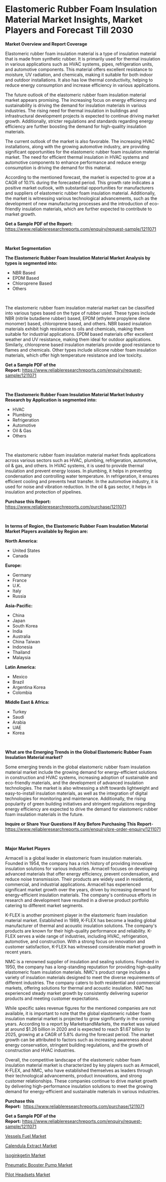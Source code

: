 <p><h1>Elastomeric Rubber Foam Insulation Material Market Insights, Market Players and Forecast Till 2030</h1></p><p><strong>Market Overview and Report Coverage</strong></p>
<p><p>Elastomeric rubber foam insulation material is a type of insulation material that is made from synthetic rubber. It is primarily used for thermal insulation in various applications such as HVAC systems, pipes, refrigeration units, and automotive components. This material offers excellent resistance to moisture, UV radiation, and chemicals, making it suitable for both indoor and outdoor installations. It also has low thermal conductivity, helping to reduce energy consumption and increase efficiency in various applications.</p><p>The future outlook of the elastomeric rubber foam insulation material market appears promising. The increasing focus on energy efficiency and sustainability is driving the demand for insulation materials in various industries. The rising need for thermal insulation in buildings and infrastructural development projects is expected to continue driving market growth. Additionally, stricter regulations and standards regarding energy efficiency are further boosting the demand for high-quality insulation materials.</p><p>The current outlook of the market is also favorable. The increasing HVAC installations, along with the growing automotive industry, are providing significant opportunities for the elastomeric rubber foam insulation material market. The need for efficient thermal insulation in HVAC systems and automotive components to enhance performance and reduce energy consumption is driving the demand for this material.</p><p>According to the mentioned forecast, the market is expected to grow at a CAGR of 10.1% during the forecasted period. This growth rate indicates a positive market outlook, with substantial opportunities for manufacturers and suppliers of elastomeric rubber foam insulation material. Additionally, the market is witnessing various technological advancements, such as the development of new manufacturing processes and the introduction of eco-friendly insulation materials, which are further expected to contribute to market growth.</p></p>
<p><strong>Get a Sample PDF of the Report:</strong> <a href="https://www.reliableresearchreports.com/enquiry/request-sample/1211071">https://www.reliableresearchreports.com/enquiry/request-sample/1211071</a></p>
<p>&nbsp;</p>
<p><strong>Market Segmentation</strong></p>
<p><strong>The Elastomeric Rubber Foam Insulation Material Market Analysis by types is segmented into:</strong></p>
<p><ul><li>NBR Based</li><li>EPDM Based</li><li>Chloroprene Based</li><li>Others</li></ul></p>
<p>&nbsp;</p>
<p><p>The elastomeric rubber foam insulation material market can be classified into various types based on the type of rubber used. These types include NBR (nitrile butadiene rubber) based, EPDM (ethylene propylene diene monomer) based, chloroprene based, and others. NBR based insulation materials exhibit high resistance to oils and chemicals, making them suitable for industrial applications. EPDM based materials offer excellent weather and UV resistance, making them ideal for outdoor applications. Similarly, chloroprene based insulation materials provide good resistance to flames and chemicals. Other types include silicone rubber foam insulation materials, which offer high temperature resistance and low toxicity.</p></p>
<p><strong>Get a Sample PDF of the Report:</strong>&nbsp;<a href="https://www.reliableresearchreports.com/enquiry/request-sample/1211071">https://www.reliableresearchreports.com/enquiry/request-sample/1211071</a></p>
<p>&nbsp;</p>
<p><strong>The Elastomeric Rubber Foam Insulation Material Market Industry Research by Application is segmented into:</strong></p>
<p><ul><li>HVAC</li><li>Plumbing</li><li>Refrigeration</li><li>Automotive</li><li>Oil & Gas</li><li>Others</li></ul></p>
<p>&nbsp;</p>
<p><p>The elastomeric rubber foam insulation material market finds applications across various sectors such as HVAC, plumbing, refrigeration, automotive, oil & gas, and others. In HVAC systems, it is used to provide thermal insulation and prevent energy losses. In plumbing, it helps in preventing condensation and controlling water temperature. In refrigeration, it ensures efficient cooling and prevents heat transfer. In the automotive industry, it is used for noise and vibration reduction. In the oil & gas sector, it helps in insulation and protection of pipelines.</p></p>
<p><strong>Purchase this Report:</strong>&nbsp; <a href="https://www.reliableresearchreports.com/purchase/1211071">https://www.reliableresearchreports.com/purchase/1211071</a></p>
<p>&nbsp;</p>
<p><strong>In terms of Region, the Elastomeric Rubber Foam Insulation Material Market Players available by Region are:</strong></p>
<p>
    <p> <strong> North America: </strong>
        <ul>
            <li>United States</li>
            <li>Canada</li>
        </ul>
        </p> 
    <p> <strong> Europe: </strong>
        <ul>
            <li>Germany</li>
            <li>France</li>
            <li>U.K.</li>
            <li>Italy</li>
            <li>Russia</li>
        </ul>
        </p> 
    <p> <strong> Asia-Pacific: </strong>
        <ul>
            <li>China</li>
            <li>Japan</li>
            <li>South Korea</li>
            <li>India</li>
            <li>Australia</li>
            <li>China Taiwan</li>
            <li>Indonesia</li>
            <li>Thailand</li>
            <li>Malaysia</li>
        </ul>
        </p> 
    <p> <strong> Latin America: </strong>
        <ul>
            <li>Mexico</li>
            <li>Brazil</li>
            <li>Argentina Korea</li>
            <li>Colombia</li>
        </ul>
        </p> 
    <p> <strong> Middle East & Africa: </strong>
        <ul>
            <li>Turkey</li>
            <li>Saudi</li>
            <li>Arabia</li>
            <li>UAE</li>
            <li>Korea</li>
        </ul>
    </p>
    </p>
<p>&nbsp;</p>
<p><strong>What are the Emerging Trends in the Global Elastomeric Rubber Foam Insulation Material market?</strong></p>
<p><p>Some emerging trends in the global elastomeric rubber foam insulation material market include the growing demand for energy-efficient solutions in construction and HVAC systems, increasing adoption of sustainable and eco-friendly materials, and the development of advanced insulation technologies. The market is also witnessing a shift towards lightweight and easy-to-install insulation materials, as well as the integration of digital technologies for monitoring and maintenance. Additionally, the rising popularity of green building initiatives and stringent regulations regarding energy efficiency are expected to drive the demand for elastomeric rubber foam insulation materials in the future.</p></p>
<p><strong>Inquire or Share Your Questions If Any Before Purchasing This Report</strong>- <a href="https://www.reliableresearchreports.com/enquiry/pre-order-enquiry/1211071">https://www.reliableresearchreports.com/enquiry/pre-order-enquiry/1211071</a></p>
<p>&nbsp;</p>
<p><strong>Major Market Players</strong></p>
<p><p>Armacell is a global leader in elastomeric foam insulation materials. Founded in 1954, the company has a rich history of providing innovative insulation solutions for various industries. Armacell focuses on developing advanced materials that offer energy efficiency, prevent condensation, and reduce noise transmission. Their products are widely used in residential, commercial, and industrial applications. Armacell has experienced significant market growth over the years, driven by increasing demand for energy-efficient insulation materials. The company's continuous efforts in research and development have resulted in a diverse product portfolio catering to different market segments.</p><p>K-FLEX is another prominent player in the elastomeric foam insulation material market. Established in 1989, K-FLEX has become a leading global manufacturer of thermal and acoustic insulation solutions. The company's products are known for their high-quality performance and reliability. K-FLEX serves a wide range of industries, including HVAC, refrigeration, automotive, and construction. With a strong focus on innovation and customer satisfaction, K-FLEX has witnessed considerable market growth in recent years.</p><p>NMC is a renowned supplier of insulation and sealing solutions. Founded in 1950, the company has a long-standing reputation for providing high-quality elastomeric foam insulation materials. NMC's product range includes a variety of insulation materials designed to meet the diverse requirements of different industries. The company caters to both residential and commercial markets, offering solutions for thermal and acoustic insulation. NMC has experienced steady market growth by consistently delivering superior products and meeting customer expectations.</p><p>While specific sales revenue figures for the mentioned companies are not available, it is important to note that the global elastomeric rubber foam insulation material market is projected to grow significantly in the coming years. According to a report by MarketsandMarkets, the market was valued at around $1.26 billion in 2020 and is expected to reach $1.67 billion by 2025, growing at a CAGR of 5.8% during the forecast period. The market growth can be attributed to factors such as increasing awareness about energy conservation, stringent building regulations, and the growth of construction and HVAC industries.</p><p>Overall, the competitive landscape of the elastomeric rubber foam insulation material market is characterized by key players such as Armacell, K-FLEX, and NMC, who have established themselves as leaders through their technological advancements, product innovations, and strong customer relationships. These companies continue to drive market growth by delivering high-performance insulation solutions to meet the growing demand for energy-efficient and sustainable materials in various industries.</p></p>
<p><strong>Purchase this Report:</strong>&nbsp;&nbsp;<a href="https://www.reliableresearchreports.com/purchase/1211071">https://www.reliableresearchreports.com/purchase/1211071</a></p>
<p></p>
<p><strong>Get a Sample PDF of the Report:</strong>&nbsp;<a href="https://www.reliableresearchreports.com/enquiry/request-sample/1211071">https://www.reliableresearchreports.com/enquiry/request-sample/1211071</a></p>
<p><p><a href="https://www.linkedin.com/pulse/vessels-fuel-market-size-share-global-analysis-report-2023/">Vessels Fuel Market</a></p><p><a href="https://medium.com/@wound.key.cure/calendula-extract-market-size-growth-forecast-2023-2030-7db73f73f7d1">Calendula Extract Market</a></p><p><a href="https://medium.com/@clock.fund.arm/isoginkgetin-market-size-growth-forecast-2023-2030-eb261071afff">Isoginkgetin Market</a></p><p><a href="https://github.com/FassouRP/Market-Research-Report-List-1/blob/main/pneumatic-booster-pump-market.md">Pneumatic Booster Pump Market</a></p><p><a href="https://github.com/ashepherd82/Market-Research-Report-List-1/blob/main/pilot-headsets-market.md">Pilot Headsets Market</a></p></p>